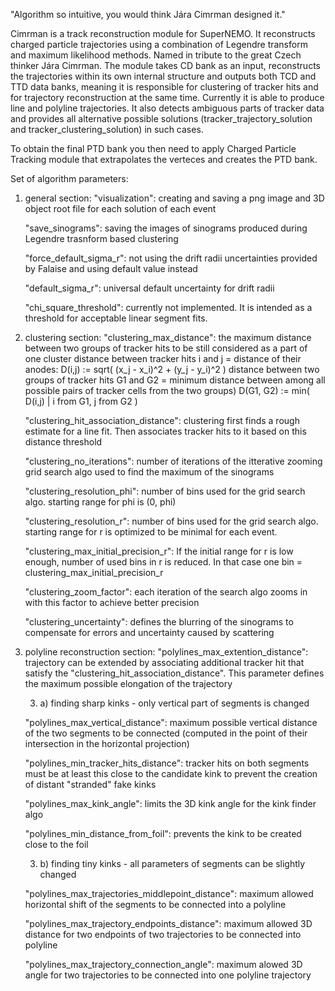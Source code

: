 "Algorithm so intuitive, you would think Jára Cimrman designed it."

Cimrman is a track reconstruction module for SuperNEMO. It reconstructs charged particle trajectories using a combination of Legendre transform and maximum likelihood methods. Named in tribute to the great Czech thinker Jára Cimrman. The module takes CD bank as an input, reconstructs the trajectories within its own internal structure and outputs both TCD and TTD data banks, meaning it is responsible for clustering of tracker hits and for trajectory reconstruction at the same time. Currently it is able to produce line and polyline trajectories. It also detects ambiguous parts of tracker data and provides all alternative possible solutions (tracker_trajectory_solution and tracker_clustering_solution) in such cases. 

To obtain the final PTD bank you then need to apply Charged Particle Tracking module that extrapolates the verteces and creates the PTD bank.

Set of algorithm parameters:

1. general section:
	"visualization": creating and saving a png image and 3D object root file for each solution of each event

	"save_sinograms": saving the images of sinograms produced during Legendre trasnform based clustering

	"force_default_sigma_r": not using the drift radii uncertainties provided by Falaise and using default value instead

	"default_sigma_r": universal default uncertainty for drift radii

	"chi_square_threshold": currently not implemented. It is intended as a threshold for acceptable linear segment fits.
	
3. clustering section:
	"clustering_max_distance": the maximum distance between two groups of tracker hits to be still considered as a part of one cluster 
		distance between tracker hits i and j = distance of their anodes:
		D(i,j) := sqrt( (x_j - x_i)^2 + (y_j - y_i)^2 )
		distance between two groups of tracker hits G1 and G2 = minimum distance between among all possible pairs of tracker cells from the two groups)
		D(G1, G2) := min( D(i,j) | i from G1, j from G2 )

	"clustering_hit_association_distance": clustering first finds a rough estimate for a line fit. Then associates tracker hits to it based on this distance threshold

	"clustering_no_iterations": number of iterations of the itterative zooming grid search algo used to find the maximum of the sinograms

	"clustering_resolution_phi": number of bins used for the grid search algo. starting range for phi is (0, phi)

	"clustering_resolution_r": number of bins used for the grid search algo. starting range for r is optimized to be minimal for each event.

	"clustering_max_initial_precision_r": If the initial range for r is low enough, number of used bins in r is reduced. In that case one bin = clustering_max_initial_precision_r

	"clustering_zoom_factor": each iteration of the search algo zooms in with this factor to achieve better precision

	"clustering_uncertainty": defines the blurring of the sinograms to compensate for errors and uncertainty caused by scattering
	
5. polyline reconstruction section:
	"polylines_max_extention_distance": trajectory can be extended by associating additional tracker hit that satisfy the "clustering_hit_association_distance". This parameter defines the maximum possible elongation of the trajectory
	
	3. a) finding sharp kinks - only vertical part of segments is changed
	
	"polylines_max_vertical_distance": maximum possible vertical distance of the two segments to be connected (computed in the point of their intersection in the horizontal projection)

	"polylines_min_tracker_hits_distance": tracker hits on both segments must be at least this close to the candidate kink to prevent the creation of distant "stranded" fake kinks

	"polylines_max_kink_angle": limits the 3D kink angle for the kink finder algo

	"polylines_min_distance_from_foil": prevents the kink to be created close to the foil
	
	3. b) finding tiny kinks - all parameters of segments can be slightly changed
				
	"polylines_max_trajectories_middlepoint_distance": maximum allowed horizontal shift of the segments to be connected into a polyline

	"polylines_max_trajectory_endpoints_distance": maximum allowed 3D distance for two endpoints of two trajectories to be connected into polyline

	"polylines_max_trajectory_connection_angle": maximum alowed 3D angle for two trajectories to be connected into one polyline trajectory
	
	
